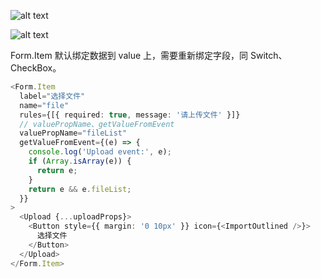 ![alt text](assets/image.png)

![alt text](assets/image-1.png)

Form.Item 默认绑定数据到 value 上，需要重新绑定字段，同 Switch、CheckBox。

```TypeScript
<Form.Item
  label="选择文件"
  name="file"
  rules={[{ required: true, message: '请上传文件' }]}
  // valuePropName、getValueFromEvent
  valuePropName="fileList"
  getValueFromEvent={(e) => {
    console.log('Upload event:', e);
    if (Array.isArray(e)) {
      return e;
    }
    return e && e.fileList;
  }}
>
  <Upload {...uploadProps}>
    <Button style={{ margin: '0 10px' }} icon={<ImportOutlined />}>
      选择文件
    </Button>
  </Upload>
</Form.Item>
```

